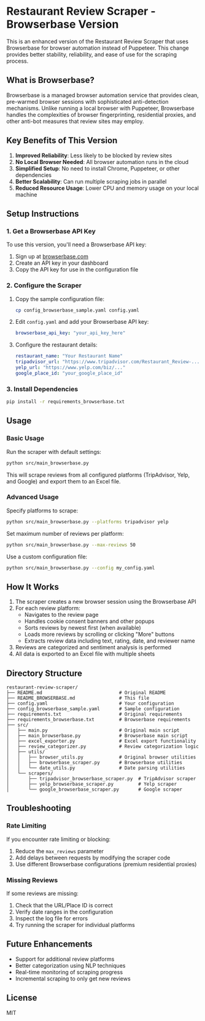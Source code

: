 # Restaurant Review Scraper - Browserbase Version

This is an enhanced version of the Restaurant Review Scraper that uses Browserbase for browser automation instead of Puppeteer. This change provides better stability, reliability, and ease of use for the scraping process.

## What is Browserbase?

Browserbase is a managed browser automation service that provides clean, pre-warmed browser sessions with sophisticated anti-detection mechanisms. Unlike running a local browser with Puppeteer, Browserbase handles the complexities of browser fingerprinting, residential proxies, and other anti-bot measures that review sites may employ.

## Key Benefits of This Version

1. **Improved Reliability**: Less likely to be blocked by review sites
2. **No Local Browser Needed**: All browser automation runs in the cloud
3. **Simplified Setup**: No need to install Chrome, Puppeteer, or other dependencies
4. **Better Scalability**: Can run multiple scraping jobs in parallel
5. **Reduced Resource Usage**: Lower CPU and memory usage on your local machine

## Setup Instructions

### 1. Get a Browserbase API Key

To use this version, you'll need a Browserbase API key:

1. Sign up at [browserbase.com](https://browserbase.com)
2. Create an API key in your dashboard
3. Copy the API key for use in the configuration file

### 2. Configure the Scraper

1. Copy the sample configuration file:
   ```bash
   cp config_browserbase_sample.yaml config.yaml
   ```

2. Edit `config.yaml` and add your Browserbase API key:
   ```yaml
   browserbase_api_key: "your_api_key_here"
   ```

3. Configure the restaurant details:
   ```yaml
   restaurant_name: "Your Restaurant Name"
   tripadvisor_url: "https://www.tripadvisor.com/Restaurant_Review-..."
   yelp_url: "https://www.yelp.com/biz/..."
   google_place_id: "your_google_place_id"
   ```

### 3. Install Dependencies

```bash
pip install -r requirements_browserbase.txt
```

## Usage

### Basic Usage

Run the scraper with default settings:

```bash
python src/main_browserbase.py
```

This will scrape reviews from all configured platforms (TripAdvisor, Yelp, and Google) and export them to an Excel file.

### Advanced Usage

Specify platforms to scrape:

```bash
python src/main_browserbase.py --platforms tripadvisor yelp
```

Set maximum number of reviews per platform:

```bash
python src/main_browserbase.py --max-reviews 50
```

Use a custom configuration file:

```bash
python src/main_browserbase.py --config my_config.yaml
```

## How It Works

1. The scraper creates a new browser session using the Browserbase API
2. For each review platform:
   - Navigates to the review page
   - Handles cookie consent banners and other popups
   - Sorts reviews by newest first (when available)
   - Loads more reviews by scrolling or clicking "More" buttons
   - Extracts review data including text, rating, date, and reviewer name
3. Reviews are categorized and sentiment analysis is performed
4. All data is exported to an Excel file with multiple sheets

## Directory Structure

```
restaurant-review-scraper/
├── README.md                            # Original README
├── README_BROWSERBASE.md                # This file
├── config.yaml                          # Your configuration
├── config_browserbase_sample.yaml       # Sample configuration
├── requirements.txt                     # Original requirements
├── requirements_browserbase.txt         # Browserbase requirements
├── src/
│   ├── main.py                          # Original main script
│   ├── main_browserbase.py              # Browserbase main script
│   ├── excel_exporter.py                # Excel export functionality
│   ├── review_categorizer.py            # Review categorization logic
│   ├── utils/
│   │   ├── browser_utils.py             # Original browser utilities
│   │   ├── browserbase_scraper.py       # Browserbase utilities
│   │   └── date_utils.py                # Date parsing utilities
│   └── scrapers/
│       ├── tripadvisor_browserbase_scraper.py  # TripAdvisor scraper
│       ├── yelp_browserbase_scraper.py         # Yelp scraper
│       └── google_browserbase_scraper.py       # Google scraper
```

## Troubleshooting

### Rate Limiting

If you encounter rate limiting or blocking:

1. Reduce the `max_reviews` parameter
2. Add delays between requests by modifying the scraper code
3. Use different Browserbase configurations (premium residential proxies)

### Missing Reviews

If some reviews are missing:

1. Check that the URL/Place ID is correct
2. Verify date ranges in the configuration
3. Inspect the log file for errors
4. Try running the scraper for individual platforms

## Future Enhancements

- Support for additional review platforms
- Better categorization using NLP techniques
- Real-time monitoring of scraping progress
- Incremental scraping to only get new reviews

## License

MIT
